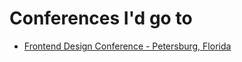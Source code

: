 Conferences I'd go to
=====================
- [Frontend Design Conference - Petersburg, Florida](http://frontenddesignconference.com/)
